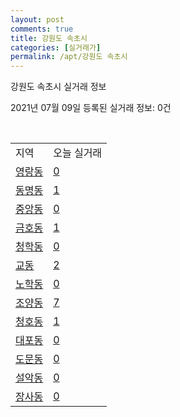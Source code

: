 ```yaml
---
layout: post
comments: true
title: 강원도 속초시
categories: [실거래가]
permalink: /apt/강원도 속초시
---
```


강원도 속초시 실거래 정보

2021년 07월 09일 등록된 실거래 정보: 0건

<script type="text/javascript">
  google.charts.load('current', {'packages':['corechart']});
  google.charts.setOnLoadCallback(drawChart);

  function drawChart() {
    var data = google.visualization.arrayToDataTable([['거래일', '매매', '전월세', '전매'], ['20-07', 119, 146, 65], ['20-08', 183, 134, 62], ['20-09', 212, 168, 93], ['20-10', 261, 162, 83], ['20-11', 230, 109, 95], ['20-12', 307, 123, 130], ['21-01', 243, 126, 87], ['21-02', 187, 165, 79], ['21-03', 233, 156, 95], ['21-04', 264, 175, 74], ['21-05', 248, 120, 70], ['21-06', 202, 103, 48], ['21-07', 29, 12, 4]]);

    var options = {
      title: '최근 유형별 거래량 추이',
      legend: { position: 'bottom' }
    };

    var chart = new google.visualization.LineChart(document.getElementById('columnchart_material'));
    chart.draw(data, (options));
  }
</script>

<div id="columnchart_material" style="width: 95%; margin-left: -35px"></div>
<br>
<table class="sortable">
  <tr>
    <td>지역</td>
    <td>오늘 실거래</td>
  </tr>

  
  <tr class="item">
    <td><a href="강원도 속초시 영랑동">영랑동</a></td>
    <td><a href="강원도 속초시 영랑동">0</a></td>
  </tr>
    

  <tr class="item">
    <td><a href="강원도 속초시 동명동">동명동</a></td>
    <td><a href="강원도 속초시 동명동">1</a></td>
  </tr>
    

  <tr class="item">
    <td><a href="강원도 속초시 중앙동">중앙동</a></td>
    <td><a href="강원도 속초시 중앙동">0</a></td>
  </tr>
    

  <tr class="item">
    <td><a href="강원도 속초시 금호동">금호동</a></td>
    <td><a href="강원도 속초시 금호동">1</a></td>
  </tr>
    

  <tr class="item">
    <td><a href="강원도 속초시 청학동">청학동</a></td>
    <td><a href="강원도 속초시 청학동">0</a></td>
  </tr>
    

  <tr class="item">
    <td><a href="강원도 속초시 교동">교동</a></td>
    <td><a href="강원도 속초시 교동">2</a></td>
  </tr>
    

  <tr class="item">
    <td><a href="강원도 속초시 노학동">노학동</a></td>
    <td><a href="강원도 속초시 노학동">0</a></td>
  </tr>
    

  <tr class="item">
    <td><a href="강원도 속초시 조양동">조양동</a></td>
    <td><a href="강원도 속초시 조양동">7</a></td>
  </tr>
    

  <tr class="item">
    <td><a href="강원도 속초시 청호동">청호동</a></td>
    <td><a href="강원도 속초시 청호동">1</a></td>
  </tr>
    

  <tr class="item">
    <td><a href="강원도 속초시 대포동">대포동</a></td>
    <td><a href="강원도 속초시 대포동">0</a></td>
  </tr>
    

  <tr class="item">
    <td><a href="강원도 속초시 도문동">도문동</a></td>
    <td><a href="강원도 속초시 도문동">0</a></td>
  </tr>
    

  <tr class="item">
    <td><a href="강원도 속초시 설악동">설악동</a></td>
    <td><a href="강원도 속초시 설악동">0</a></td>
  </tr>
    

  <tr class="item">
    <td><a href="강원도 속초시 장사동">장사동</a></td>
    <td><a href="강원도 속초시 장사동">0</a></td>
  </tr>
    


</table>


    
